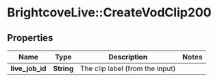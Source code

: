 # BrightcoveLive::CreateVodClip200

## Properties
Name | Type | Description | Notes
------------ | ------------- | ------------- | -------------
**live_job_id** | **String** | The clip label (from the input) | 


